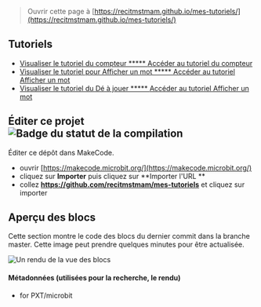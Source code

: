 
> Ouvrir cette page à [https://recitmstmam.github.io/mes-tutoriels/](https://recitmstmam.github.io/mes-tutoriels/)

## Tutoriels

* [Visualiser le tutoriel du compteur ***** ](/mes-tutoriels/tutoriel-compteur)   [Accéder au tutoriel du compteur](https://makecode.microbit.org/#tutorial:github:recitmstmam/mes-tutoriels/tutoriel-compteur)
* [Visualiser le tutoriel pour Afficher un mot ***** ](/mes-tutoriels/afficher-mot)    [Accéder au tutoriel Afficher un mot](https://makecode.microbit.org/#tutorial:github:recitmstmam/mes-tutoriels/afficher-mot)
* [Visualiser le tutoriel du Dé à jouer ***** ](/mes-tutoriels/de-a-jouer)    [Accéder au tutoriel Afficher un mot](https://makecode.microbit.org/#tutorial:github:recitmstmam/mes-tutoriels/de-a-jouer)


## Éditer ce projet ![Badge du statut de la compilation](https://github.com/recitmstmam/mes-tutoriels/workflows/MakeCode/badge.svg)

Éditer ce dépôt dans MakeCode.

* ouvrir [https://makecode.microbit.org/](https://makecode.microbit.org/)
* cliquez sur **Importer** puis cliquez sur **Importer l'URL **
* collez **https://github.com/recitmstmam/mes-tutoriels** et cliquez sur importer

## Aperçu des blocs

Cette section montre le code des blocs du dernier commit dans la branche master.
Cette image peut prendre quelques minutes pour être actualisée.

![Un rendu de la vue des blocs](https://github.com/recitmstmam/mes-tutoriels/raw/master/.github/makecode/blocks.png)

#### Métadonnées (utilisées pour la recherche, le rendu)

* for PXT/microbit
<script src="https://makecode.com/gh-pages-embed.js"></script><script>makeCodeRender("{{ site.makecode.home_url }}", "{{ site.github.owner_name }}/{{ site.github.repository_name }}");</script>
